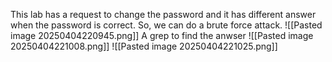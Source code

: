 This lab has a request to change the password and it has different answer when the password is correct. So, we can do a brute force attack.
![[Pasted image 20250404220945.png]]
A grep to find the anwser
![[Pasted image 20250404221008.png]]
![[Pasted image 20250404221025.png]]
